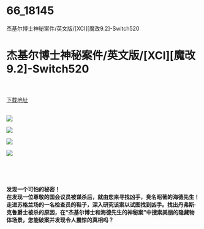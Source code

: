 # 66_18145
杰基尔博士神秘案件/英文版/[XCI][魔改9.2]-Switch520
# 杰基尔博士神秘案件/英文版/[XCI][魔改9.2]-Switch520
 <br/></br>
[下载地址](https://www.switch520.cc/article/18145 "下载地址")
<br/></br>

<p><img src="https://www.switch520.cc/muke_img/upload_art_editor_20210529-1_7e9f5711ece30cc52a4e2e0217ac5129.jpg"></p>
<p><img src="https://www.switch520.cc/muke_img/upload_art_editor_20210529-1_d97313cba900dc0e8e35430af6dd742a.jpg"></p>
<p><img src="https://www.switch520.cc/muke_img/upload_art_editor_20210529-1_75549bb5414659ca55ff58f00da30018.jpg"></p>
<p><img src="https://www.switch520.cc/muke_img/upload_art_editor_20210529-1_55c7cd22d79b0aacaa02ea21c41b844b.jpg"></p>
<p>&nbsp;</p>
<p><strong>&nbsp;</strong></p>
<p><strong> 发现一个可怕的秘密！<br>
在发现一位尊敬的国会议员被谋杀后，就由您来寻找凶手，臭名昭著的海德先生！走进苏格兰场的一名检查员的鞋子，深入研究该案以试图找到凶手。找出丹弗斯·克鲁爵士被杀的原因，在“杰基尔博士和海德先生的神秘案”中搜索美丽的隐藏物体场景，您能破案并发现令人震惊的真相吗？</strong></p>
<p>&nbsp;</p>
